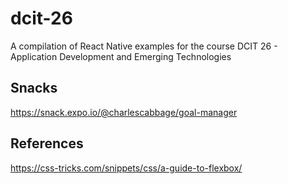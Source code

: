 # dcit-26
A compilation of React Native examples for the course DCIT 26 - Application Development and Emerging Technologies

## Snacks
https://snack.expo.io/@charlescabbage/goal-manager

## References
https://css-tricks.com/snippets/css/a-guide-to-flexbox/
